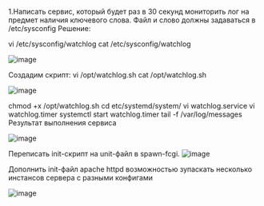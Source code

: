 1.Написать сервис, который будет раз в 30 секунд мониторить лог на предмет наличия ключевого слова. Файл и слово должны задаваться в /etc/sysconfig
Решение:

vi /etc/sysconfig/watchlog
cat /etc/sysconfig/watchlog

![image](https://github.com/DoKWhat/OTUS/assets/44500660/a044c75c-959b-451f-920a-456a05f80de7)

Создадим скрипт:
vi /opt/watchlog.sh
cat /opt/watchlog.sh

![image](https://github.com/DoKWhat/OTUS/assets/44500660/052e919a-19b8-4e99-9525-41136d8ca95e)

chmod +x /opt/watchlog.sh
cd etc/systemd/system/
vi watchlog.service
vi watchlog.timer
systemctl start watchlog.timer
tail -f /var/log/messages
Результат выполнения сервиса

![image](https://github.com/DoKWhat/OTUS/assets/44500660/1f9513b6-30b3-46d8-9448-82fd7b40c334)


Переписать init-скрипт на unit-файл в spawn-fcgi.
![image](https://github.com/DoKWhat/OTUS/assets/44500660/8ef3a9e6-6144-4da9-9b6a-0930b3a085c7) 

Дополнить init-файл apache httpd возможностью зупаскать несколько инстансов сервера с разными конфигами

![image](https://github.com/DoKWhat/OTUS/assets/44500660/e71e1608-10b6-4806-8c65-081fc010292c)
